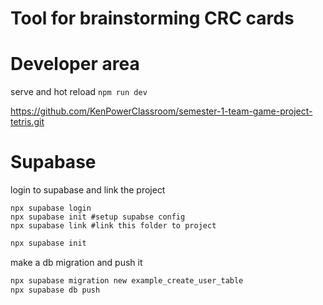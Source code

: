 # Tool for brainstorming CRC cards

# Developer area

serve and hot reload `npm run dev`

https://github.com/KenPowerClassroom/semester-1-team-game-project-tetris.git

# Supabase

login to supabase and link the project

```
npx supabase login
npx supabase init #setup supabse config
npx supabase link #link this folder to project
```

```bash
npx supabase init
```

make a db migration and push it

```bash
npx supabase migration new example_create_user_table
npx supabase db push

```
